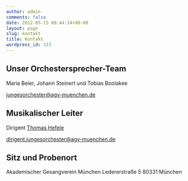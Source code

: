 ```yaml
---
author: admin
comments: false
date: 2012-05-15 08:44:14+00:00
layout: page
slug: kontakt
title: Kontakt
wordpress_id: 313
---
```


## Unser Orchestersprecher-Team

Maria Beier, Johann Steinert und Tobias Boolakee

[jungesorchester@agv-muenchen.de](mailto:jungesorchester@agv-muenchen.de)
## Musikalischer Leiter

Dirigent [Thomas Hefele](/musik-und-theater/junges-orchester/dirigent/)

[dirigent.jungesorchester@agv-muenchen.de](mailto:dirigent.jungesorchester@agv-muenchen.de)
## Sitz und Probenort

Akademischer Gesangverein München
Ledererstraße 5
80331 München
